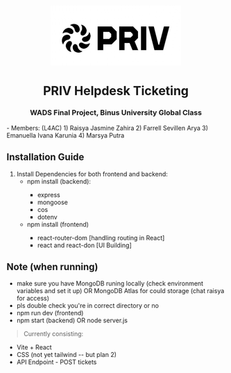 <div align="center">
  <img src="assetsORimages/PRIVLogo.jpg" width="300" height="auto" />
  
  # PRIV Helpdesk Ticketing
  ### WADS Final Project, Binus University Global Class
  
</div>
- Members: (L4AC)
  1)  Raisya Jasmine Zahira
  2)  Farrell Sevillen Arya
  3)  Emanuella Ivana Karunia
  4)  Marsya Putra 

 ## Installation Guide 
 1) Install Dependencies for both frontend and backend:
    - npm install (backend):
      >
        - express
        - mongoose
        - cos
        - dotenv
    - npm install (frontend)
      >
        - react-router-dom [handling routing in React]
        - react and react-don [UI Building]

  ## Note (when running)  
  - make sure you have MongoDB runing locally (check environment variables and set it up)
      OR MongoDB Atlas for could storage (chat raisya for access)
  - pls double check you're in correct directory or no
  - npm run dev (frontend)
  - npm start (backend) OR node server.js
    
  > Currently consisting:
- Vite + React
- CSS (not yet tailwind -- but plan 2)
- API Endpoint - POST tickets
  
